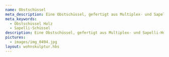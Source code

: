 ```yaml
---
name: Obstschüssel
meta_description: Eine Obstschüssel, gefertigt aus Multiplex- und Sapelli-Holzschichten
meta_keywords:
  - Obstschüssel Holz
  - Sapelli-Schüssel
description: Eine Obstschüssel, gefertigt aus Multiplex- und Sapelli-Holzschichten
pictures:
  - images/img_0494.jpg
layout: wohnskulptur.hbs
---
```

